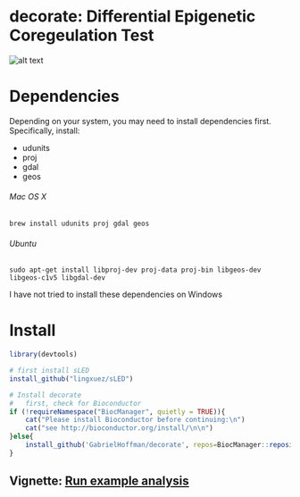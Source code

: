 
# decorate: Differential Epigenetic Coregeulation Test

![alt text](https://hoffmg01.u.hpc.mssm.edu/software/decorate/workflow.png)

# Dependencies
Depending on your system, you may need to install dependencies first. Specifically, install:
- udunits 
- proj
- gdal 
- geos

###### Mac OS X
```brew install udunits proj gdal geos```

###### Ubuntu
```sudo apt-get install libproj-dev proj-data proj-bin libgeos-dev libgeos-c1v5 libgdal-dev```

I have not tried to install these dependencies on Windows

# Install
```r
library(devtools)

# first install sLED
install_github("lingxuez/sLED")

# Install decorate
# 	first, check for Bioconductor
if (!requireNamespace("BiocManager", quietly = TRUE)){
	cat("Please install Bioconductor before continuing:\n")
	cat("see http://bioconductor.org/install/\n\n")
}else{
	install_github('GabrielHoffman/decorate', repos=BiocManager::repositories())
}
```

## Vignette: [Run example analysis](https://hoffmg01.u.hpc.mssm.edu/software/decorate/decorate_example.html)